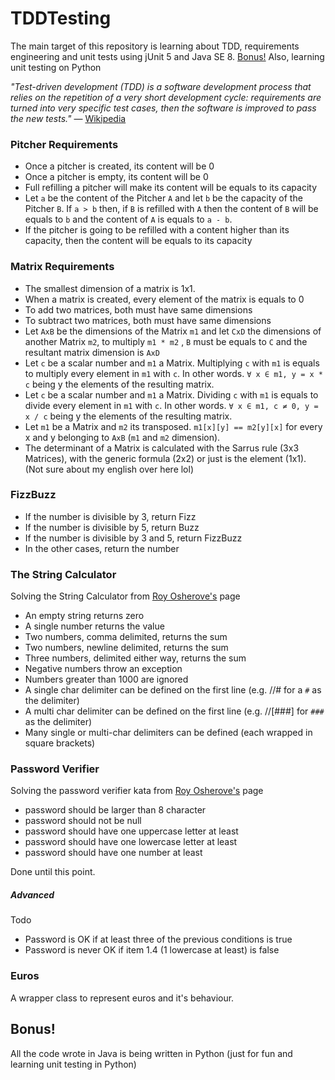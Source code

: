 # TDDTesting

The main target of this repository is learning about TDD, requirements engineering and unit tests
using jUnit 5 and Java SE 8. [Bonus!](#bonus) Also, learning unit testing on Python


_"Test-driven development (TDD) is a software 
development process that relies on the repetition 
of a very short development cycle: requirements are 
turned into very specific test cases, then the software 
is improved to pass the new tests."_ 
— [Wikipedia](https://en.wikipedia.org/wiki/Test-driven_development) 


### Pitcher Requirements
- Once a pitcher is created, its content will be 0
- Once a pitcher is empty, its content will be 0
- Full refilling a pitcher will make its content will be equals to its
capacity
- Let `a` be the content of the Pitcher `A` and let `b` be the
capacity of the Pitcher `B`. If `a > b` then, if `B` is refilled with `A`
then the content of `B` will be equals to `b` and the content of `A` is equals to `a - b`.
- If the pitcher is going to be refilled with a content higher than its capacity, then the
content will be equals to its capacity




### Matrix Requirements
- The smallest dimension of a matrix is 1x1.
- When a matrix is created, every element of the matrix is equals to 0
- To add two matrices, both must have same dimensions
- To subtract two matrices, both must have same dimensions
- Let `AxB` be the dimensions of the Matrix `m1` and let `CxD` the dimensions
of another Matrix `m2`, to multiply `m1 * m2` , `B` must be equals to `C` and the
resultant matrix dimension is `AxD`
- Let `c` be a scalar number and `m1` a Matrix. Multiplying `c` with `m1` is equals to
multiply every element in `m1` with `c`. In other words. `∀ x ∈ m1, y = x * c` being y the
elements of the resulting matrix.
- Let `c` be a scalar number and `m1` a Matrix. Dividing `c` with `m1` is equals to
divide every element in `m1` with `c`. In other words. `∀ x ∈ m1, c ≠ 0, y = x / c` being y the
 elements of the resulting matrix.
 - Let `m1` be a Matrix and `m2` its transposed. `m1[x][y] == m2[y][x]` for every x and
 y belonging to `AxB` (`m1` and `m2` dimension).
 - The determinant of a Matrix is calculated with the Sarrus rule (3x3 Matrices), with
 the generic formula (2x2) or just is the element (1x1). (Not sure about my english over here lol)
 
 
 ### FizzBuzz
 - If the number is divisible by 3, return Fizz
 - If the number is divisible by 5, return Buzz
 - If the number is divisible by 3 and 5, return FizzBuzz
 - In the other cases, return the number
 
 ### The String Calculator
 Solving the String Calculator from [Roy Osherove's](http://osherove.com/tdd-kata-1/) page
 - An empty string returns zero
 - A single number returns the value
 - Two numbers, comma delimited, returns the sum
 - Two numbers, newline delimited, returns the sum
 - Three numbers, delimited either way, returns the sum
 - Negative numbers throw an exception
 - Numbers greater than 1000 are ignored
 - A single char delimiter can be defined on the first line (e.g. //# for a `#` as the delimiter)
 - A multi char delimiter can be defined on the first line (e.g. //[###] for `###` as the delimiter)
 - Many single or multi-char delimiters can be defined (each wrapped in square brackets)
 
 ### Password Verifier
 Solving the password verifier kata from [Roy Osherove's](http://osherove.com/tdd-kata-3-refactoring/) page
 - password should be larger than 8 character
 - password should not be null
 - password should have one uppercase letter at least
 - password should have one lowercase letter at least
 - password should have one number at least
 
 Done until this point.
##### Advanced
Todo
 - Password is OK if at least three of the previous conditions
 is true
 - Password is never OK if item 1.4 (1 lowercase at least) is false  
 
 
 ### Euros
 A wrapper class to represent euros and it's behaviour.
 
 
 ## Bonus!
 All the code wrote in Java is being written in Python (just for fun and
 learning unit testing in Python)
